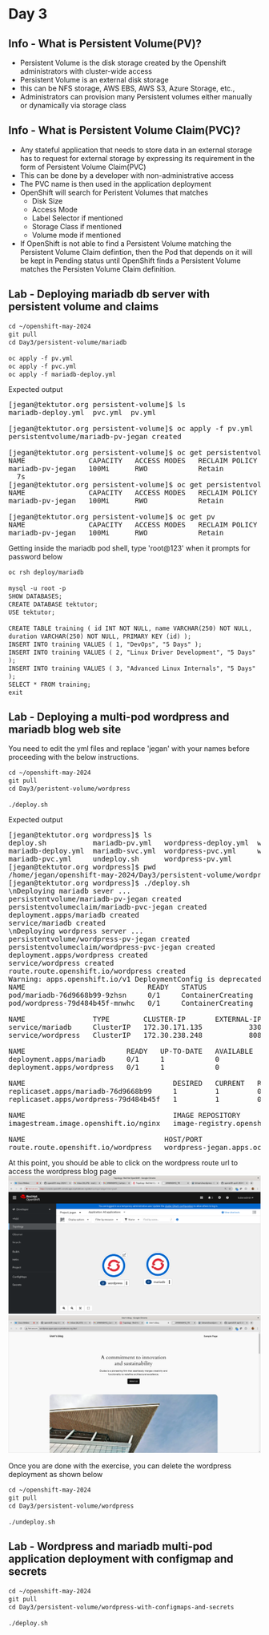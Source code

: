 # Day 3

## Info - What is Persistent Volume(PV)?
- Persistent Volume is the disk storage created by the Openshift administrators with cluster-wide access
- Persistent Volume is an external disk storage
- this can be NFS storage, AWS EBS, AWS S3, Azure Storage, etc.,
- Administrators can provision many Persistent volumes either manually or dynamically via storage class

## Info - What is Persistent Volume Claim(PVC)?
- Any stateful application that needs to store data in an external storage has to request for external storage by expressing its requirement in the form of Persistent Volume Claim(PVC)
- This can be done by a developer with non-administrative access
- The PVC name is then used in the application deployment
- OpenShift will search for Peristent Volumes that matches
  - Disk Size
  - Access Mode
  - Label Selector if mentioned
  - Storage Class if mentioned
  - Volume mode if mentioned
- If OpenShift is not able to find a Persistent Volume matching the Persistent Volume Claim defintion, then the Pod that depends on it will be kept in Pending status until OpenShift finds a Persistent Volume matches the Persisten Volume Claim definition.

## Lab - Deploying mariadb db server with persistent volume and claims
```
cd ~/openshift-may-2024
git pull
cd Day3/persistent-volume/mariadb

oc apply -f pv.yml
oc apply -f pvc.yml
oc apply -f mariadb-deploy.yml
```

Expected output
<pre>
[jegan@tektutor.org persistent-volume]$ ls
mariadb-deploy.yml  pvc.yml  pv.yml
  
[jegan@tektutor.org persistent-volume]$ oc apply -f pv.yml 
persistentvolume/mariadb-pv-jegan created
  
[jegan@tektutor.org persistent-volume]$ oc get persistentvolumes
NAME               CAPACITY   ACCESS MODES   RECLAIM POLICY   STATUS      CLAIM   STORAGECLASS   REASON   AGE
mariadb-pv-jegan   100Mi      RWO            Retain           Available      
  7s
[jegan@tektutor.org persistent-volume]$ oc get persistentvolume
NAME               CAPACITY   ACCESS MODES   RECLAIM POLICY   STATUS      CLAIM   STORAGECLASS   REASON   AGE
mariadb-pv-jegan   100Mi      RWO            Retain           Available                                   8s
  
[jegan@tektutor.org persistent-volume]$ oc get pv
NAME               CAPACITY   ACCESS MODES   RECLAIM POLICY   STATUS      CLAIM   STORAGECLASS   REASON   AGE
mariadb-pv-jegan   100Mi      RWO            Retain           Available      
</pre>

Getting inside the mariadb pod shell, type 'root@123' when it prompts for password below
```
oc rsh deploy/mariadb

mysql -u root -p
SHOW DATABASES;
CREATE DATABASE tektutor;
USE tektutor;

CREATE TABLE training ( id INT NOT NULL, name VARCHAR(250) NOT NULL, duration VARCHAR(250) NOT NULL, PRIMARY KEY (id) );
INSERT INTO training VALUES ( 1, "DevOps", "5 Days" );
INSERT INTO training VALUES ( 2, "Linux Driver Development", "5 Days" );
INSERT INTO training VALUES ( 3, "Advanced Linux Internals", "5 Days" );
SELECT * FROM training;
exit
```

## Lab - Deploying a multi-pod wordpress and mariadb blog web site
You need to edit the yml files and replace 'jegan' with your names before proceeding with the below instructions.

```
cd ~/openshift-may-2024
git pull
cd Day3/peristent-volume/wordpress

./deploy.sh
```

Expected output
<pre>
[jegan@tektutor.org wordpress]$ ls
deploy.sh           mariadb-pv.yml   wordpress-deploy.yml  wordpress-route.yml
mariadb-deploy.yml  mariadb-svc.yml  wordpress-pvc.yml     wordpress-svc.yml
mariadb-pvc.yml     undeploy.sh      wordpress-pv.yml
[jegan@tektutor.org wordpress]$ pwd
/home/jegan/openshift-may-2024/Day3/persistent-volume/wordpress
[jegan@tektutor.org wordpress]$ ./deploy.sh 
\nDeploying mariadb sever ...
persistentvolume/mariadb-pv-jegan created
persistentvolumeclaim/mariadb-pvc-jegan created
deployment.apps/mariadb created
service/mariadb created
\nDeploying wordpress server ...
persistentvolume/wordpress-pv-jegan created
persistentvolumeclaim/wordpress-pvc-jegan created
deployment.apps/wordpress created
service/wordpress created
route.route.openshift.io/wordpress created
Warning: apps.openshift.io/v1 DeploymentConfig is deprecated in v4.14+, unavailable in v4.10000+
NAME                             READY   STATUS              RESTARTS   AGE
pod/mariadb-76d9668b99-9zhsn     0/1     ContainerCreating   0          3s
pod/wordpress-79d484b45f-mnwhc   0/1     ContainerCreating   0          1s

NAME                TYPE        CLUSTER-IP       EXTERNAL-IP   PORT(S)    AGE
service/mariadb     ClusterIP   172.30.171.135   <none>        3306/TCP   3s
service/wordpress   ClusterIP   172.30.238.248   <none>        8080/TCP   1s

NAME                        READY   UP-TO-DATE   AVAILABLE   AGE
deployment.apps/mariadb     0/1     1            0           3s
deployment.apps/wordpress   0/1     1            0           1s

NAME                                   DESIRED   CURRENT   READY   AGE
replicaset.apps/mariadb-76d9668b99     1         1         0       3s
replicaset.apps/wordpress-79d484b45f   1         1         0       1s

NAME                                   IMAGE REPOSITORY                                               TAGS     UPDATED
imagestream.image.openshift.io/nginx   image-registry.openshift-image-registry.svc:5000/jegan/nginx   latest   19 hours ago

NAME                                 HOST/PORT                                     PATH   SERVICES    PORT   TERMINATION   WILDCARD
route.route.openshift.io/wordpress   wordpress-jegan.apps.ocp4.tektutor.org.labs          wordpress   8080                 None  
</pre>

At this point, you should be able to click on the wordpress route url to access the wordpress blog page
![wordpress](wordpress1.png)
![wordpress](wordpress2.png)

Once you are done with the exercise, you can delete the wordpress deployment as shown below
```
cd ~/openshift-may-2024
git pull
cd Day3/persistent-volume/wordpress

./undeploy.sh
```

## Lab - Wordpress and mariadb multi-pod application deployment with configmap and secrets
```
cd ~/openshift-may-2024
git pull
cd Day3/persistent-volume/wordpress-with-configmaps-and-secrets

./deploy.sh
```
